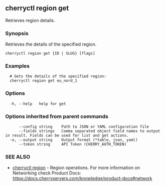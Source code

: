 ## cherryctl region get

Retrieves region details.

### Synopsis

Retrieves the details of the specified region.

```
cherryctl region get {ID | SLUG} [flags]
```

### Examples

```
  # Gets the details of the specified region:
  cherryctl region get eu_nord_1
```

### Options

```
  -h, --help   help for get
```

### Options inherited from parent commands

```
      --config string    Path to JSON or YAML configuration file
      --fields strings   Comma separated object field names to output in result. Fields can be used for list and get actions.
  -o, --output string    Output format (*table, json, yaml)
      --token string     API Token (CHERRY_AUTH_TOKEN)
```

### SEE ALSO

* [cherryctl region](cherryctl_region.md)	 - Region operations. For more information on Networking check Product Docs: https://docs.cherryservers.com/knowledge/product-docs#network

